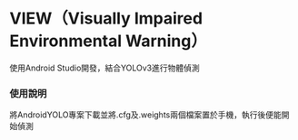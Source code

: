 # VIEW（Visually Impaired Environmental Warning）
<div id="">使用Android Studio開發，結合YOLOv3進行物體偵測</div> 
<h3>使用說明</h3>
<div>將AndroidYOLO專案下載並將.cfg及.weights兩個檔案置於手機，執行後便能開始偵測</div>
